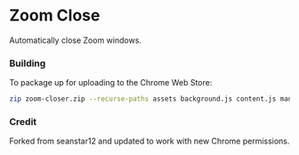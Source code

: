 # Zoom Close

Automatically close Zoom windows.

### Building

To package up for uploading to the Chrome Web Store:
```sh
zip zoom-closer.zip --recurse-paths assets background.js content.js manifest.json
```


### Credit

Forked from seanstar12 and updated to work with new Chrome permissions.
